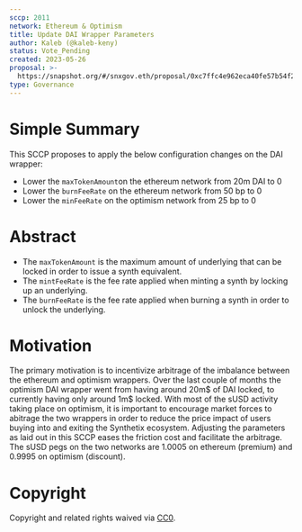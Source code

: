 ```yaml
---
sccp: 2011
network: Ethereum & Optimism
title: Update DAI Wrapper Parameters
author: Kaleb (@kaleb-keny)
status: Vote_Pending
created: 2023-05-26
proposal: >-
  https://snapshot.org/#/snxgov.eth/proposal/0xc7ffc4e962eca40fe57b54f28c03dc6677a6445ac422c5e217997bdcdcbf0446
type: Governance
---
```


# Simple Summary

This SCCP proposes to apply the below configuration changes on the DAI wrapper:

- Lower the `maxTokenAmount`on the ethereum network from 20m DAI to 0
- Lower the `burnFeeRate` on the ethereum network from 50 bp to 0
- Lower the `minFeeRate` on the optimism network from 25 bp to 0

# Abstract

- The `maxTokenAmount` is the maximum amount of underlying that can be locked in order to issue a synth equivalent.
- The `mintFeeRate` is the fee rate applied when minting a synth by locking up an underlying.
- The `burnFeeRate` is the fee rate applied when burning a synth in order to unlock the underlying.

# Motivation

The primary motivation is to incentivize arbitrage of the imbalance between the ethereum and optimism wrappers. Over the last couple of months the optimism DAI wrapper went from having around 20m$ of DAI locked, to currently having only around 1m$ locked. With most of the sUSD activity taking place on optimism, it is important to encourage market forces to abitrage the two wrappers in order to reduce the price impact of users buying into and exiting the Synthetix ecosystem. Adjusting the parameters as laid out in this SCCP eases the friction cost and facilitate the arbitrage. 
The sUSD pegs on the two networks are 1.0005 on ethereum (premium) and 0.9995 on optimism (discount). 

# Copyright

Copyright and related rights waived via [CC0](https://creativecommons.org/publicdomain/zero/1.0/).
